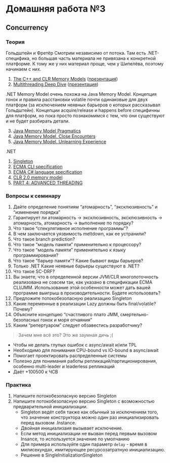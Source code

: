 # Домашняя работа №3

## Concurrency
### Теория
Гольдштейн и Фретёр
Смотрим независимо от потока. Там есть .NET-специфика, но большая часть материала не привязана к
конкретной платформе. К тому же у них материал проще, чем у Шипелёва, поэтому начинаем с них. 
 1. [The C++ and CLR Memory Models](https://habr.com/ru/company/jugru/blog/541362/) ([презентация](https://2016.dotnext-piter.ru/talks/goldshtein2/))
 2. [Multithreading Deep Dive](https://habr.com/ru/company/jugru/blog/543380/) ([презентация](https://2016.dotnext-moscow.ru/talks/multithreading-deep-dive/))

.NET Memory Model очень похожа на Java Memory Model. Концепция гонок и 
правила расстановки volatile почти одинаковые для двух платформ 
(за исключением неявных барьеров о которых рассказывал Гольдштейн). 
Концепции acquire/release и happens before специфичны для платформ, но пока просто 
познакомимся с тем, что они существуют и не будет разбирать детали.

 3. [Java Memory Model Pragmatics](https://shipilev.net/#jmm)
 4. [Java Memory Model, Close Encounters](https://shipilev.net/#jmm-close-encounters)
 5. [Java Memory Model, Unlearning Experience](https://shipilev.net/#jmm-unlearning-experience)

.NET

 1. [Singleton](https://csharpindepth.com/articles/singleton)
 2. [ECMA CLI specification](https://www.ecma-international.org/wp-content/uploads/ECMA-335_5th_edition_december_2010.pdf)
 3. [ECMA C# language specification](https://www.ecma-international.org/publications-and-standards/standards/ecma-334/)
 4. [CLR 2.0 memory model](http://joeduffyblog.com/2007/11/10/clr-20-memory-model/)
 5. [PART 4: ADVANCED THREADING](https://www.albahari.com/threading/part4.aspx)

### Вопросы к семинару
1. Дайте определение понятиям “атомарность”, “эксклюзивность” и “изменение порядка”
2. Гарантирует ли атомарность -&gt; эксклюзивность, эксклюзивность -&gt; атомарность, атомарность -&gt;
выполнение по порядку?
3. Что такое “спекулятивное исполнение программы”?
4. В чем заключается уязвимость meltdown, как ее устранили?
5. Что такое branch prediction?
6. Что такое “модель памяти” применительно к процессору?
7. Что такое “модель памяти” применительно к языку программирования?
8. Что такое “барьер памяти”? Какие бывают виды барьеров?
9. Только .NET Какие неявные барьеры существуют в .NET?
10. Что такое SC-DRF?
11. Вы знаете, что в определенной версии JVM/CLR многопоточность реализована не совсем так, как указано в спецификации ECMA CLI/JMM. Использование этой особенности может дать вашей программе выигрыш в производительности. Будете использовать?
12. Предложите потокобезопасную реализацию Singleton
13. Какие переменные в реализации Lazy должны быть final/volatile? Почему?
14. Объясните концепцию “счастливого плато JMM, смертельно-безопасных гонок и моря отчаяния”
15. Каким “репертуаром” следует обзавестись разработчику?

> Зачем мне всё это? Это же заумная дичь ;(
- Чтобы не делать глупых ошибок с async/await и/или TPL
- Необходимо для понимания CPU-bound vs IO-bound в async/await
- Помогает проектировать распределенные системы
- Полезно для понимания работы репликаций/партиционирования, особенно multi-leader и leaderless репликаций
- Даёт +100500 к ЧСВ

### Практика
1. Напишите потокобезопасную версию Singleton
2. Напишите потокобезопасную версию Singleton с возможностью предварительной инициализации.
    - Singleton ведёт себя также как обычный за исключением того, что значение конструктора
    можно _один_ раз инициализировать перед вызовом .Instance.
    - Двойная инициализаия вызывает исключение.
    - Если метод инициализации не вызван перед первым вызовом Insance, то используется 
    значение по умолчанию
    - Для примера используйте один параметр ```delay``` - время в милисекундах, имитирующее
    ресурсозатратную инициализацию. 
    - Решение в SingleInitializationSingleton
